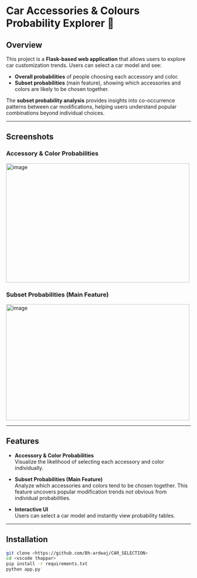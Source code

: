 # Car Accessories & Colours Probability Explorer 🚗

## Overview
This project is a **Flask-based web application** that allows users to explore car customization trends. Users can select a car model and see:

- **Overall probabilities** of people choosing each accessory and color.
- **Subset probabilities** (main feature), showing which accessories and colors are likely to be chosen together.

The **subset probability analysis** provides insights into co-occurrence patterns between car modifications, helping users understand popular combinations beyond individual choices.

---

## Screenshots
### Accessory & Color Probabilities
<img width="500" height="325" alt="image" src="https://github.com/user-attachments/assets/683b41fc-905f-4ed2-9e16-892364a35f9d" />

### Subset Probabilities (Main Feature)
<img width="500" height="317" alt="image" src="https://github.com/user-attachments/assets/8915a973-6427-4bc0-83f4-547afce6b749" />

---

## Features
- **Accessory & Color Probabilities**  
  Visualize the likelihood of selecting each accessory and color individually.

- **Subset Probabilities (Main Feature)**  
  Analyze which accessories and colors tend to be chosen together. This feature uncovers popular modification trends not obvious from individual probabilities.

- **Interactive UI**  
  Users can select a car model and instantly view probability tables.

---

## Installation
```bash
git clone <https://github.com/Bh-ardwaj/CAR_SELECTION>
cd <vscode thappar>
pip install -r requirements.txt
python app.py


